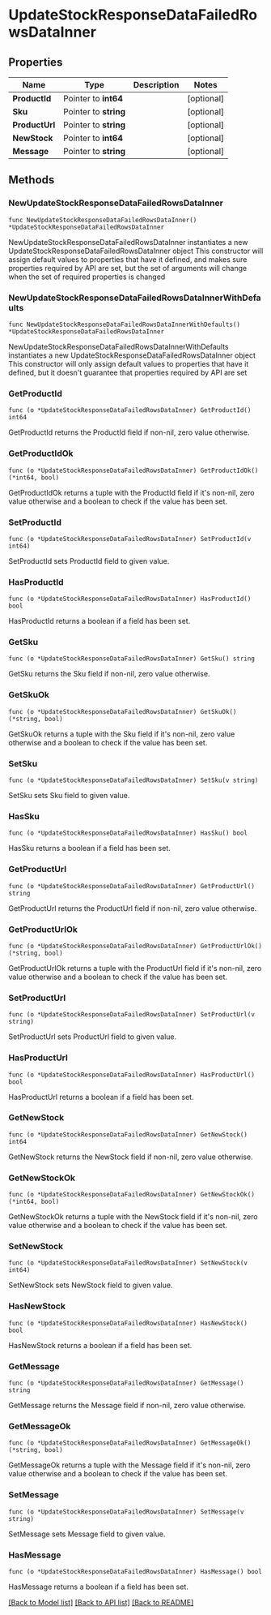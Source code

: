 # UpdateStockResponseDataFailedRowsDataInner

## Properties

Name | Type | Description | Notes
------------ | ------------- | ------------- | -------------
**ProductId** | Pointer to **int64** |  | [optional] 
**Sku** | Pointer to **string** |  | [optional] 
**ProductUrl** | Pointer to **string** |  | [optional] 
**NewStock** | Pointer to **int64** |  | [optional] 
**Message** | Pointer to **string** |  | [optional] 

## Methods

### NewUpdateStockResponseDataFailedRowsDataInner

`func NewUpdateStockResponseDataFailedRowsDataInner() *UpdateStockResponseDataFailedRowsDataInner`

NewUpdateStockResponseDataFailedRowsDataInner instantiates a new UpdateStockResponseDataFailedRowsDataInner object
This constructor will assign default values to properties that have it defined,
and makes sure properties required by API are set, but the set of arguments
will change when the set of required properties is changed

### NewUpdateStockResponseDataFailedRowsDataInnerWithDefaults

`func NewUpdateStockResponseDataFailedRowsDataInnerWithDefaults() *UpdateStockResponseDataFailedRowsDataInner`

NewUpdateStockResponseDataFailedRowsDataInnerWithDefaults instantiates a new UpdateStockResponseDataFailedRowsDataInner object
This constructor will only assign default values to properties that have it defined,
but it doesn't guarantee that properties required by API are set

### GetProductId

`func (o *UpdateStockResponseDataFailedRowsDataInner) GetProductId() int64`

GetProductId returns the ProductId field if non-nil, zero value otherwise.

### GetProductIdOk

`func (o *UpdateStockResponseDataFailedRowsDataInner) GetProductIdOk() (*int64, bool)`

GetProductIdOk returns a tuple with the ProductId field if it's non-nil, zero value otherwise
and a boolean to check if the value has been set.

### SetProductId

`func (o *UpdateStockResponseDataFailedRowsDataInner) SetProductId(v int64)`

SetProductId sets ProductId field to given value.

### HasProductId

`func (o *UpdateStockResponseDataFailedRowsDataInner) HasProductId() bool`

HasProductId returns a boolean if a field has been set.

### GetSku

`func (o *UpdateStockResponseDataFailedRowsDataInner) GetSku() string`

GetSku returns the Sku field if non-nil, zero value otherwise.

### GetSkuOk

`func (o *UpdateStockResponseDataFailedRowsDataInner) GetSkuOk() (*string, bool)`

GetSkuOk returns a tuple with the Sku field if it's non-nil, zero value otherwise
and a boolean to check if the value has been set.

### SetSku

`func (o *UpdateStockResponseDataFailedRowsDataInner) SetSku(v string)`

SetSku sets Sku field to given value.

### HasSku

`func (o *UpdateStockResponseDataFailedRowsDataInner) HasSku() bool`

HasSku returns a boolean if a field has been set.

### GetProductUrl

`func (o *UpdateStockResponseDataFailedRowsDataInner) GetProductUrl() string`

GetProductUrl returns the ProductUrl field if non-nil, zero value otherwise.

### GetProductUrlOk

`func (o *UpdateStockResponseDataFailedRowsDataInner) GetProductUrlOk() (*string, bool)`

GetProductUrlOk returns a tuple with the ProductUrl field if it's non-nil, zero value otherwise
and a boolean to check if the value has been set.

### SetProductUrl

`func (o *UpdateStockResponseDataFailedRowsDataInner) SetProductUrl(v string)`

SetProductUrl sets ProductUrl field to given value.

### HasProductUrl

`func (o *UpdateStockResponseDataFailedRowsDataInner) HasProductUrl() bool`

HasProductUrl returns a boolean if a field has been set.

### GetNewStock

`func (o *UpdateStockResponseDataFailedRowsDataInner) GetNewStock() int64`

GetNewStock returns the NewStock field if non-nil, zero value otherwise.

### GetNewStockOk

`func (o *UpdateStockResponseDataFailedRowsDataInner) GetNewStockOk() (*int64, bool)`

GetNewStockOk returns a tuple with the NewStock field if it's non-nil, zero value otherwise
and a boolean to check if the value has been set.

### SetNewStock

`func (o *UpdateStockResponseDataFailedRowsDataInner) SetNewStock(v int64)`

SetNewStock sets NewStock field to given value.

### HasNewStock

`func (o *UpdateStockResponseDataFailedRowsDataInner) HasNewStock() bool`

HasNewStock returns a boolean if a field has been set.

### GetMessage

`func (o *UpdateStockResponseDataFailedRowsDataInner) GetMessage() string`

GetMessage returns the Message field if non-nil, zero value otherwise.

### GetMessageOk

`func (o *UpdateStockResponseDataFailedRowsDataInner) GetMessageOk() (*string, bool)`

GetMessageOk returns a tuple with the Message field if it's non-nil, zero value otherwise
and a boolean to check if the value has been set.

### SetMessage

`func (o *UpdateStockResponseDataFailedRowsDataInner) SetMessage(v string)`

SetMessage sets Message field to given value.

### HasMessage

`func (o *UpdateStockResponseDataFailedRowsDataInner) HasMessage() bool`

HasMessage returns a boolean if a field has been set.


[[Back to Model list]](../README.md#documentation-for-models) [[Back to API list]](../README.md#documentation-for-api-endpoints) [[Back to README]](../README.md)



